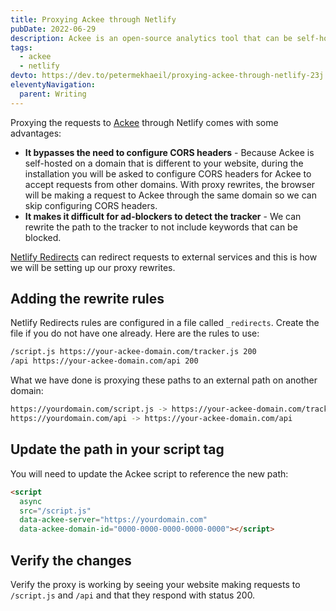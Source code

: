 ```yaml
---
title: Proxying Ackee through Netlify
pubDate: 2022-06-29
description: Ackee is an open-source analytics tool that can be self-hosted on your own server. Learn how to use Netlify Redirects to proxy requests to your Ackee server.
tags:
  - ackee
  - netlify
devto: https://dev.to/petermekhaeil/proxying-ackee-through-netlify-23j
eleventyNavigation:
  parent: Writing
---
```


Proxying the requests to [Ackee](https://ackee.electerious.com/) through Netlify comes with some advantages:

- **It bypasses the need to configure CORS headers** - Because Ackee is self-hosted on a domain that is different to your website, during the installation you will be asked to configure CORS headers for Ackee to accept requests from other domains. With proxy rewrites, the browser will be making a request to Ackee through the same domain so we can skip configuring CORS headers.
- **It makes it difficult for ad-blockers to detect the tracker** - We can rewrite the path to the tracker to not include keywords that can be blocked.

[Netlify Redirects](https://docs.netlify.com/routing/redirects/) can redirect requests to external services and this is how we will be setting up our proxy rewrites.

## Adding the rewrite rules

Netlify Redirects rules are configured in a file called `_redirects`. Create the file if you do not have one already. Here are the rules to use:

```bash
/script.js https://your-ackee-domain.com/tracker.js 200
/api https://your-ackee-domain.com/api 200
```

What we have done is proxying these paths to an external path on another domain:

```bash
https://yourdomain.com/script.js -> https://your-ackee-domain.com/tracker.js
https://yourdomain.com/api -> https://your-ackee-domain.com/api
```

## Update the path in your script tag

You will need to update the Ackee script to reference the new path:

```html
<script
  async
  src="/script.js"
  data-ackee-server="https://yourdomain.com"
  data-ackee-domain-id="0000-0000-0000-0000-0000"></script>
```

## Verify the changes

Verify the proxy is working by seeing your website making requests to `/script.js` and `/api` and that they respond with status 200.
